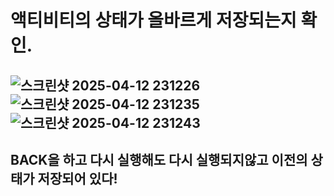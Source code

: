 # 액티비티의 상태가 올바르게 저장되는지 확인.

## ![스크린샷 2025-04-12 231226](https://github.com/user-attachments/assets/376ea226-8912-4772-8288-0181caa51598)![스크린샷 2025-04-12 231235](https://github.com/user-attachments/assets/b2ec243d-e209-446f-b961-8cb1699dcc74)![스크린샷 2025-04-12 231243](https://github.com/user-attachments/assets/587e48c7-8784-49d6-a0c1-e3258ca8f4e8)
## BACK을 하고 다시 실행해도 다시 실행되지않고 이전의 상태가 저장되어 있다!
